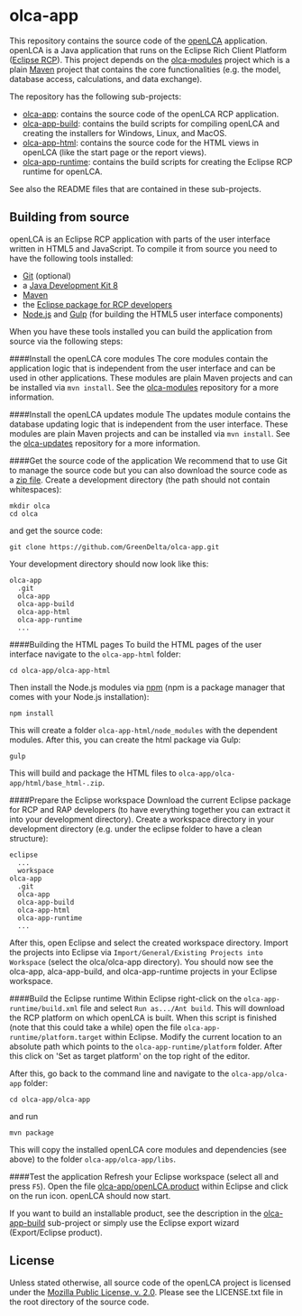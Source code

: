 olca-app
========
This repository contains the source code of the [openLCA](http://openlca.org) 
application. openLCA is a Java application that runs on the Eclipse Rich Client
Platform ([Eclipse RCP](http://wiki.eclipse.org/index.php/Rich_Client_Platform)). This project depends on the [olca-modules](https://github.com/GreenDelta/olca-modules) project which is a plain [Maven](http://maven.apache.org/) project that contains the core functionalities (e.g. the model, database access, calculations, and data exchange). 

The repository has the following sub-projects:

* [olca-app](./olca-app): contains the source code of the openLCA RCP application.
* [olca-app-build](./olca-app-build): contains the build scripts for compiling
openLCA and creating the installers for Windows, Linux, and MacOS.
* [olca-app-html](./olca-app-html): contains the source code for the HTML views in openLCA (like the start page or the report views).
* [olca-app-runtime](./olca-app-runtime): contains the build scripts for creating the Eclipse RCP runtime for openLCA.

See also the README files that are contained in these sub-projects.

Building from source
--------------------
openLCA is an Eclipse RCP application with parts of the user interface written in HTML5 and JavaScript. To compile it from source you need to have the following tools installed:

* [Git](https://git-scm.com/) (optional)
* a [Java Development Kit 8](http://www.oracle.com/technetwork/java/javase/downloads/jdk8-downloads-2133151.html)
* [Maven](http://maven.apache.org/)
* the [Eclipse package for RCP developers](https://www.eclipse.org/downloads/)
* [Node.js](https://nodejs.org/) and [Gulp](http://gulpjs.com/) (for building the HTML5 user interface components)

When you have these tools installed you can build the application from source via the following steps:

####Install the openLCA core modules
The core modules contain the application logic that is independent from the user interface and can be used in other applications. These modules are plain Maven projects and can be installed via `mvn install`. See the [olca-modules](https://github.com/GreenDelta/olca-modules) repository for a more information.

####Install the openLCA updates module
The updates module contains the database updating logic that is independent from the user interface. These modules are plain Maven projects and can be installed via `mvn install`. See the [olca-updates](https://github.com/GreenDelta/olca-updates) repository for a more information.

####Get the source code of the application
We recommend that to use Git to manage the source code but you can also download the source code as a [zip file](https://github.com/GreenDelta/olca-app/archive/master.zip). Create a development directory (the path should not contain whitespaces):

    mkdir olca
    cd olca

and get the source code:

    git clone https://github.com/GreenDelta/olca-app.git

Your development directory should now look like this:

    olca-app
      .git
      olca-app
      olca-app-build
      olca-app-html
      olca-app-runtime
      ...

####Building the HTML pages
To build the HTML pages of the user interface navigate to the `olca-app-html` folder:

    cd olca-app/olca-app-html

Then install the Node.js modules via [npm](https://www.npmjs.com/) (npm is a package manager that comes with your Node.js installation):

    npm install

This will create a folder `olca-app-html/node_modules` with the dependent modules. After this, you can create the html package via Gulp:

    gulp

This will build and package the HTML files to `olca-app/olca-app/html/base_html-.zip`.

####Prepare the Eclipse workspace
Download the current Eclipse package for RCP and RAP developers (to have everything together you can extract it into your development directory). Create a workspace directory in your development directory (e.g. under the eclipse folder to have a clean structure):

    eclipse
      ...
      workspace
    olca-app
      .git
      olca-app
      olca-app-build
      olca-app-html
      olca-app-runtime
      ...

After this, open Eclipse and select the created workspace directory. Import the projects into Eclipse via `Import/General/Existing Projects into Workspace`
(select the olca/olca-app directory). You should now see the olca-app, alca-app-build, and olca-app-runtime projects in your Eclipse workspace.

####Build the Eclipse runtime
Within Eclipse right-click on the `olca-app-runtime/build.xml` file and select `Run as.../Ant build`. This will download the RCP platform on which openLCA is built. When this script is finished (note that this could take a while) open the file `olca-app-runtime/platform.target` within Eclipse. Modify the current location to an absolute path which points to the `olca-app-runtime/platform` folder. After this click on 'Set as target platform' on the top right of the editor.

After this, go back to the command line and navigate to the `olca-app/olca-app` folder:

    cd olca-app/olca-app

and run 

    mvn package

This will copy the installed openLCA core modules and dependencies (see above) to the folder `olca-app/olca-app/libs`.

####Test the application
Refresh your Eclipse workspace (select all and press `F5`). Open the file [olca-app/openLCA.product](./olca-app/openLCA.product) within  Eclipse and click on the run icon. openLCA should now start.

If you want to build an installable product, see the description in the 
[olca-app-build](./olca-app-build) sub-project or simply use the Eclipse export
wizard (Export/Eclipse product).     


License
-------
Unless stated otherwise, all source code of the openLCA project is licensed under the [Mozilla Public License, v. 2.0](http://mozilla.org/MPL/2.0/). Please see the LICENSE.txt file in the root directory of the source code.
